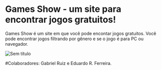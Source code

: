 # Games Show - um site para encontrar jogos gratuitos!

 Games Show é um site em que você pode encontar jogos gratuitos.
  Você pode encontrar jogos filtrando por gênero e se o jogo é para PC ou navegador.
  
  
![Sem título](https://user-images.githubusercontent.com/105463724/172503424-0efd394c-1f9a-44c9-ae25-67c0842b5001.jpg)

 #Colaboradores:
  Gabriel Ruiz e Eduardo R. Ferreira.
